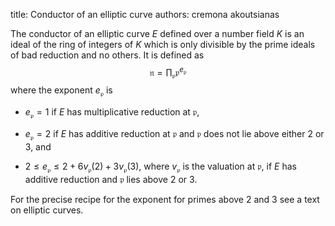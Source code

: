 title: Conductor of an elliptic curve
authors:
    cremona
    akoutsianas

The conductor of an elliptic curve $E$ defined over a number field $K$ is an ideal of the ring of integers of $K$ which is only divisible by the prime ideals of bad reduction and no others.  It is defined as
$$
    \mathfrak{n} = \prod_{\mathfrak{p}}\mathfrak{p}^{e_{\mathfrak{p}}}
$$
where the exponent $e_{\mathfrak{p}}$ is 

- $e_{\mathfrak{p}}=1$ if $E$ has multiplicative reduction at $\mathfrak{p}$,

- $e_{\mathfrak{p}}=2$ if $E$ has additive reduction at $\mathfrak{p}$ and $\mathfrak{p}$ does not lie above either $2$ or $3$, and

- $2\leq e_{\mathfrak{p}}\leq 2+6v_{\mathfrak{p}}(2)+3v_{\mathfrak{p}}(3)$, where $v_{\mathfrak{p}}$ is the valuation at $\mathfrak{p}$, if $E$ has additive reduction and $\mathfrak{p}$ lies above $2$ or $3$.

For the precise recipe for the exponent for primes above $2$ and $3$ see a text on elliptic curves.
